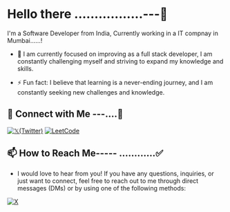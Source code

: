 

# Hello there .................---👋
I'm a Software Developer from India, Currently working in a IT compnay in Mumbai......!


- 🔭  I am currently focused on improving as a full stack developer, I am constantly challenging myself and striving to expand my knowledge and skills. 

- ⚡ Fun fact: I believe that learning is a never-ending journey, and I am constantly seeking new challenges and knowledge. 


## 🔗 Connect with Me ---....🤝

[![𝕏(Twitter)](https://img.shields.io/badge/Twitter-Follow-blue?style=for-the-badge&logo=x&logoColor=white)](https://x.com/laxmankumarIITB)
[![LeetCode](https://img.shields.io/badge/LeetCode-Profile-red?style=for-the-badge&logo=leetcode&logoColor=black)](https://leetcode.com/laxman-123)

## 📫 How to Reach Me----- ............✅

 - I would love to hear from you! If you have any questions, inquiries, or just want to connect, feel free to reach out to me through direct messages (DMs) or by using one of the following methods:




[![X](https://img.icons8.com/color/48/000000/twitterx.png)](https://x.com/laxmankumarIITB)



